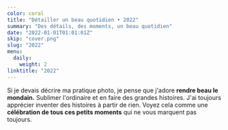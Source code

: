 ```yaml
---
color: coral
title: "Détailler un beau quotidien • 2022"
summary: "Des détails, des moments, un beau quotidien"
date: "2022-01-01T01:01:01Z"
skip: "cover.png"
slug: "2022"
menu:
  daily:
    weight: 2
linktitle: "2022"
---
```


Si je devais décrire ma pratique photo, je pense que j'adore **rendre beau le mondain.**
Sublimer l'ordinaire et en faire des grandes histoires. J'ai toujours apprécier inventer des histoires à partir de rien.
Voyez cela comme une **célébration de tous ces petits moments** qui ne vous marquent pas toujours.
